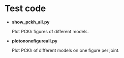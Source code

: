 # Test code

- **show_pckh_all.py**

  Plot PCKh figures of different models.

- **plotononefigureall.py**
  
  Plot PCKh of different models on one figure per joint.